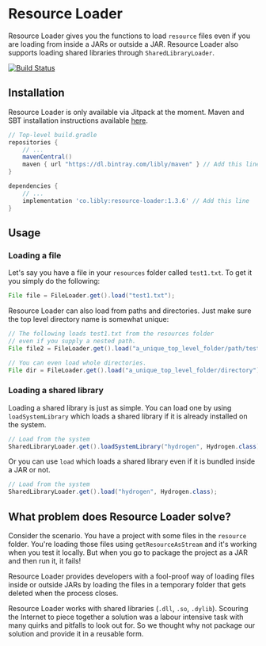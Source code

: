 # Resource Loader

Resource Loader gives you the functions to load `resource` files even if you are loading from inside a JARs or outside a JAR. Resource Loader also supports loading shared libraries through `SharedLibraryLoader`.

<a href='https://semaphoreci.com/libly/resource-loader'> <img src='https://semaphoreci.com/api/v1/libly/resource-loader/branches/master/badge.svg' alt='Build Status'></a>



## Installation

Resource Loader is only available via Jitpack at the moment. Maven and SBT installation instructions available [here](https://jitpack.io/).

```groovy
// Top-level build.gradle
repositories {
    // ...
    mavenCentral()
    maven { url "https://dl.bintray.com/libly/maven" } // Add this line
}

dependencies {
    // ...
    implementation 'co.libly:resource-loader:1.3.6' // Add this line
}
```

## Usage

### Loading a file

Let's say you have a file in your `resources` folder called `test1.txt`. To get it you simply do the following:

```java
File file = FileLoader.get().load("test1.txt");
```

Resource Loader can also load from paths and directories. Just make sure the top level directory name is somewhat unique:

```java
// The following loads test1.txt from the resources folder
// even if you supply a nested path.
File file2 = FileLoader.get().load("a_unique_top_level_folder/path/test1.txt");

// You can even load whole directories.
File dir = FileLoader.get().load("a_unique_top_level_folder/directory"); 
```

### Loading a shared library
Loading a shared library is just as simple. You can load one by using `loadSystemLibrary` which loads a shared library if it is already installed on the system.

```java
// Load from the system
SharedLibraryLoader.get().loadSystemLibrary("hydrogen", Hydrogen.class);
```

Or you can use `load` which loads a shared library even if it is bundled inside a JAR or not.

```java
// Load from the system
SharedLibraryLoader.get().load("hydrogen", Hydrogen.class);
```

## What problem does Resource Loader solve?
Consider the scenario. You have a project with some files in the `resource` folder. You're loading those files using `getResourceAsStream` and it's working when you test it locally. But when you go to package the project as a JAR and then run it, it fails!

Resource Loader provides developers with a fool-proof way of loading files inside or outside JARs by loading the files in a temporary folder that gets deleted when the process closes.
 
Resource Loader works with shared libraries (`.dll`, `.so`, `.dylib`). Scouring the Internet to piece together a solution was a labour intensive task with many quirks and pitfalls to look out for. So we thought why not package our solution and provide it in a reusable form.

